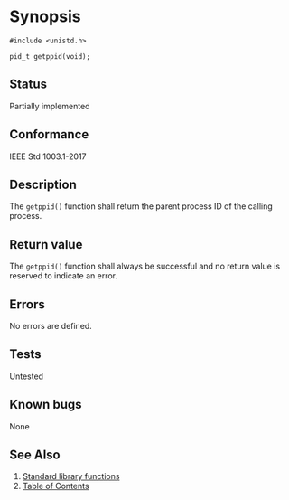# Synopsis

`#include <unistd.h>`

`pid_t getppid(void);`

## Status

Partially implemented

## Conformance

IEEE Std 1003.1-2017

## Description

The `getppid()` function shall return the parent process ID of the calling process.

## Return value

The `getppid()` function shall always be successful and no return value is reserved to indicate an error.

## Errors

No errors are defined.

## Tests

Untested

## Known bugs

None

## See Also

1. [Standard library functions](../README.md)
2. [Table of Contents](../../../README.md)
